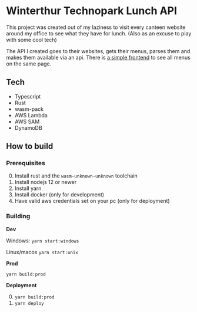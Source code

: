 # Winterthur Technopark Lunch API

This project was created out of my laziness to visit every canteen website around my office to see what they have for lunch. (Also as an excuse to play with some cool tech)

The API I created goes to their websites, gets their menus, parses them and makes them available via an api. There is [a simple frontend](https://gitlab.com/dbgit/websites/wtr-lunch/wtr-lunch-frontend) to see all menus on the same page. 

## Tech

* Typescript
* Rust
* wasm-pack
* AWS Lambda
* AWS SAM
* DynamoDB

## How to build

### Prerequisites

0. Install rust and the `wasm-unknown-unknown` toolchain
0. Install nodejs 12 or newer
0. Install yarn
0. Install docker (only for development)
0. Have valid aws credentials set on your pc (only for deployment)

### Building

**Dev**

Windows: `yarn start:windows`

Linux/macos `yarn start:unix`

**Prod**

`yarn build:prod`

**Deployment**

0. `yarn build:prod`
0. `yarn deploy`
